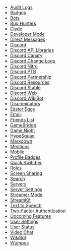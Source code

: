 * [Audit Logs](/audit-logs) <!--audit log;auditlog;auditlogs;moderation logs;mod logs-->
* [Badges](/badges) <!--badges;badge-->
* [Bots](/bots) <!--bot;discord bot;discord bots-->
* [Bug Hunters](/bug-hunters) <!--bughunters;bugs;bug;dabbit-->
* [Clyde](/clyde) <!--clyde;bot-->
* [Developer Mode](/developer-mode) <!--dev mode;dev-mode;developer-->
* [Direct Messages](/direct-messages) <!--direct message;dm;dms-->
* [Discord](/discord)
* [Discord API Libraries](/libraries) <!--api;libraries;dapi-->
* [Discord Canary](/canary) <!--alpha;dcanary;canary-->
* [Discord Change Logs](/changelog) <!--changelog; change log-->
* [Discord Nitro](/nitro) <!--zoom;turbo;nitro;fast;premium;gold;payment-->
* [Discord PTB](/ptb) <!--ptb;dptb;public test build;beta-->
* [Discord Partnership](/partners) <!--partner;partnership;partnered;vip-->
* [Discord Resources](/resources) <!--resources;dresources-->
* [Discord Stable](/stable) <!--stable;dstable;download-->
* [Discord Web](/web) <!--web;browser;web version-->
* [Discord WikiBot](/wikibot)<!--wikibot-->
* [Discriminators](/discriminator) <!--discrim;discriminator;discordtag-->
* [Easter Eggs](/easter-eggs) <!--easter;eastereggs;konami;easteregg;easter egg-->
* [Emoji](/emoji) <!--emote;emotes;emojis;emoticons;emoticon;smileys-->
* [Friends List](/friends) <!--friends;friend-->
* [GameBridge](/gamebridge) <!--game bridge;game sdk-->
* [Game Night](/gamenight) <!--twitch;stream;vlog;game night-->
* [HypeSquad](/hypesquad) <!--hypesquad;hype squad-->
* [Markdown](/markdown) <!--mark down-->
* [Mentions](/mentions) <!--mention-->
* [Mobile](/mobile) <!--testflight;android;ios-->
* [Profile Badges](/badges) <!--badges;badge-->
* [Quick Switcher](/quick-switcher) <!--quickswitcher;fastswitcher;qs;tayne;TAYNE;T.A.Y.N.E.-->
* [Roles](/roles) <!--role-->
* [Screen Sharing](/screen-sharing) <!--screensharing;screenshare;screen share-->
* [Search](/search) <!--search;search bar-->
* [Servers](/servers) <!--guilds;server;guild-->
* [Server Settings](/server-settings) <!--ssettings;serversettings-->
* [Streamer Mode](/streamer-mode) <!--stream mode;streaming mode;live streaming-->
* [StreamKit](/streamkit) <!--stream kit-->
* [Text to Speech](/tts) <!--tts;text-to-speech-->
* [Two-Factor Authentication](/two-factor-authentication) <!--2fa;2-fa;2 fa;2 step;two step;2 step authentication;twofactor authentication;tfa-->
* [Upcoming Features](/upcoming-features) <!--features;upcomingfeatures;new features-->
* [User Settings](/user-settings) <!--usettings;usersettings;user-->
* [User Status](/user-status) <!--userstatus;status-->
* [Video Chat](/video-chat) <!--video;videochat;videochatting;videocall;videocalling;video calling;video call-->
* [WikiBot](/wikibot) <!--wiki bot-->
* [Wumpus](/wumpus) <!--wumpuses;mascot;wumpi-->

